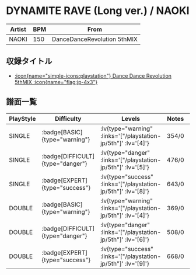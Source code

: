 # DYNAMITE RAVE (Long ver.) / NAOKI

|Artist|BPM|From|
|------|---|----|
|NAOKI|150|DanceDanceRevolution 5thMIX|

## 収録タイトル

- [ :icon{name="simple-icons:playstation"} Dance Dance Revolution 5thMIX :icon{name="flag:jp-4x3"} ](/playstation-jp/5th)

## 譜面一覧

|PlayStyle|Difficulty|Levels|Notes|Movie|
|---------|----------|------|-----|-----|
|SINGLE| :badge[BASIC]{type="warning"} | :lv{type="warning" :links='["/playstation-jp/5th"]' :lv='[4]'} |354/0||
|SINGLE| :badge[DIFFICULT]{type="danger"} | :lv{type="danger" :links='["/playstation-jp/5th"]' :lv='[5]'} |476/0||
|SINGLE| :badge[EXPERT]{type="success"} | :lv{type="success" :links='["/playstation-jp/5th"]' :lv='[8]'} |643/0||
|DOUBLE| :badge[BASIC]{type="warning"} | :lv{type="warning" :links='["/playstation-jp/5th"]' :lv='[4]'} |369/0||
|DOUBLE| :badge[DIFFICULT]{type="danger"} | :lv{type="danger" :links='["/playstation-jp/5th"]' :lv='[6]'} |508/0||
|DOUBLE| :badge[EXPERT]{type="success"} | :lv{type="success" :links='["/playstation-jp/5th"]' :lv='[9]'} |668/0||
